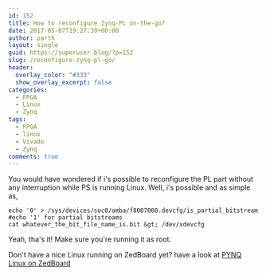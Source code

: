 ```yaml
---
id: 152
title: How to reconfigure Zynq-PL on-the-go?
date: 2017-05-07T19:27:39+00:00
author: parth
layout: single
guid: https://superuser.blog/?p=152
slug: /reconfigure-zynq-pl-go/
header:
  overlay_color: "#333"
  show_overlay_excerpt: false
categories:
  - FPGA
  - Linux
  - Zynq
tags:
  - FPGA
  - linux
  - Vivado
  - Zynq
comments: true
---
```

You would have wondered if i's possible to reconfigure the PL part without any interruption while PS is running Linux. Well, i's possible and as simple as,

```shell
echo '0' > /sys/devices/soc0/amba/f8007000.devcfg/is_partial_bitstream
#echo '1' for partial bitstreams
cat whatever_the_bit_file_name_is.bit &gt; /dev/xdevcfg
```

Yeah, tha's it! Make sure you're running it as root.

Don't have a nice Linux running on ZedBoard yet? have a look at [PYNQ Linux on ZedBoard](https://superuser.blog/pynq-linux-on-zedboard)
